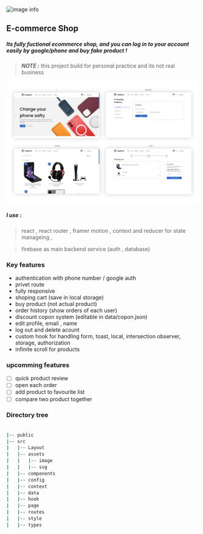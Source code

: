 ![image info](https://img.shields.io/github/stars/mostafa-kheibary/e-commerce-shop)

## E-commerce Shop

##### Its fully fuctional ecommerce shop, and you can log in to your account easily by google/phone and buy fake product !

> **_NOTE :_** this project build for personal practice and its not real business

![image](./src/assets/image/preview.png)
##### I use :

> react , react router , framer motion , context and reducer for state manageing ,

> firebase as main backend service (auth , database)

### Key features

- authentication with phone number / google auth
- privet route
- fully responsive
- shoping cart (save in local storage)
- buy product (not actual product)
- order history (show orders of each user)
- discount copon system (editable in data/copon.json)
- edit profile, email , name
- log out and delete acount
- custom hook for handling form, toast, local, intersection observer, storage, authorization
- infinite scroll for products

### upcomming features

- [ ] quick product review
- [ ] open each order
- [ ] add product to favourite list
- [ ] compare two product together

### Directory tree

```bash

|-- public
|-- src
|   |-- Layout
|   |-- assets
|   |   |-- image
|   |   |-- svg
|   |-- components
|   |-- config
|   |-- context
|   |-- data
|   |-- hook
|   |-- page
|   |-- routes
|   |-- style
|   |-- types
```
